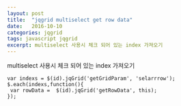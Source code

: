 ```yaml
---
layout: post
title:  "jqgrid multiselect get row data"
date:   2016-10-10
categories: jqgrid
tags: javascript jqgrid
excerpt: multiselect 사용시 체크 되어 있는 index 가져오기
---
```


multiselect 사용시 체크 되어 있는 index 가져오기

```
var indexs = $(id).jqGrid('getGridParam', 'selarrrow');
$.each(indexs,function(){
 var rowData =  $(id).jqGrid('getRowData', this);
});

```
